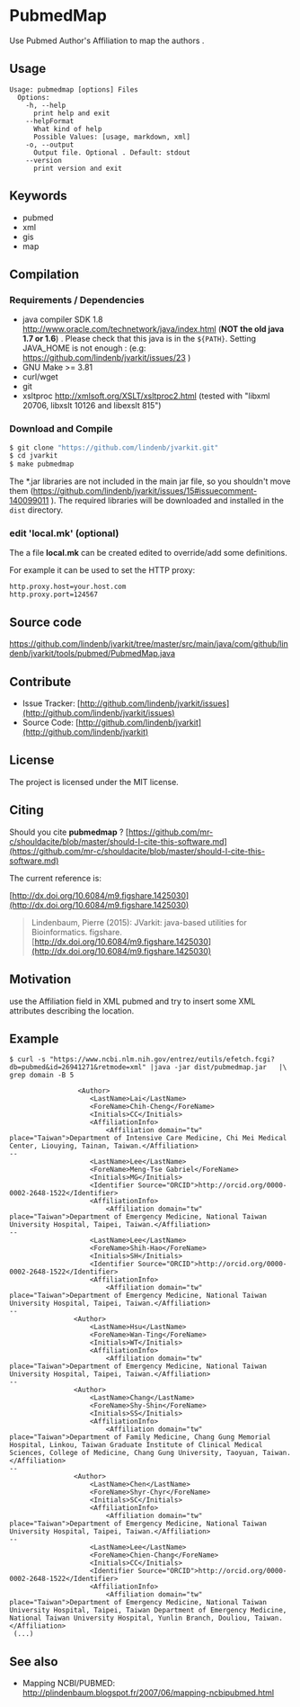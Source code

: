 # PubmedMap

Use Pubmed Author's Affiliation to map the authors .


## Usage

```
Usage: pubmedmap [options] Files
  Options:
    -h, --help
      print help and exit
    --helpFormat
      What kind of help
      Possible Values: [usage, markdown, xml]
    -o, --output
      Output file. Optional . Default: stdout
    --version
      print version and exit

```


## Keywords

 * pubmed
 * xml
 * gis
 * map


## Compilation

### Requirements / Dependencies

* java compiler SDK 1.8 http://www.oracle.com/technetwork/java/index.html (**NOT the old java 1.7 or 1.6**) . Please check that this java is in the `${PATH}`. Setting JAVA_HOME is not enough : (e.g: https://github.com/lindenb/jvarkit/issues/23 )
* GNU Make >= 3.81
* curl/wget
* git
* xsltproc http://xmlsoft.org/XSLT/xsltproc2.html (tested with "libxml 20706, libxslt 10126 and libexslt 815")


### Download and Compile

```bash
$ git clone "https://github.com/lindenb/jvarkit.git"
$ cd jvarkit
$ make pubmedmap
```

The *.jar libraries are not included in the main jar file, so you shouldn't move them (https://github.com/lindenb/jvarkit/issues/15#issuecomment-140099011 ).
The required libraries will be downloaded and installed in the `dist` directory.

### edit 'local.mk' (optional)

The a file **local.mk** can be created edited to override/add some definitions.

For example it can be used to set the HTTP proxy:

```
http.proxy.host=your.host.com
http.proxy.port=124567
```
## Source code 

[https://github.com/lindenb/jvarkit/tree/master/src/main/java/com/github/lindenb/jvarkit/tools/pubmed/PubmedMap.java
](https://github.com/lindenb/jvarkit/tree/master/src/main/java/com/github/lindenb/jvarkit/tools/pubmed/PubmedMap.java
)
## Contribute

- Issue Tracker: [http://github.com/lindenb/jvarkit/issues](http://github.com/lindenb/jvarkit/issues)
- Source Code: [http://github.com/lindenb/jvarkit](http://github.com/lindenb/jvarkit)

## License

The project is licensed under the MIT license.

## Citing

Should you cite **pubmedmap** ? [https://github.com/mr-c/shouldacite/blob/master/should-I-cite-this-software.md](https://github.com/mr-c/shouldacite/blob/master/should-I-cite-this-software.md)

The current reference is:

[http://dx.doi.org/10.6084/m9.figshare.1425030](http://dx.doi.org/10.6084/m9.figshare.1425030)

> Lindenbaum, Pierre (2015): JVarkit: java-based utilities for Bioinformatics. figshare.
> [http://dx.doi.org/10.6084/m9.figshare.1425030](http://dx.doi.org/10.6084/m9.figshare.1425030)


## Motivation
use the Affiliation field in XML pubmed and try to insert some XML attributes describing the location.

## Example

```
$ curl -s "https://www.ncbi.nlm.nih.gov/entrez/eutils/efetch.fcgi?db=pubmed&id=26941271&retmode=xml" |java -jar dist/pubmedmap.jar   |\
grep domain -B 5

                 <Author>
                    <LastName>Lai</LastName>
                    <ForeName>Chih-Cheng</ForeName>
                    <Initials>CC</Initials>
                    <AffiliationInfo>
                        <Affiliation domain="tw" place="Taiwan">Department of Intensive Care Medicine, Chi Mei Medical Center, Liouying, Tainan, Taiwan.</Affiliation>
--
                    <LastName>Lee</LastName>
                    <ForeName>Meng-Tse Gabriel</ForeName>
                    <Initials>MG</Initials>
                    <Identifier Source="ORCID">http://orcid.org/0000-0002-2648-1522</Identifier>
                    <AffiliationInfo>
                        <Affiliation domain="tw" place="Taiwan">Department of Emergency Medicine, National Taiwan University Hospital, Taipei, Taiwan.</Affiliation>
--
                    <LastName>Lee</LastName>
                    <ForeName>Shih-Hao</ForeName>
                    <Initials>SH</Initials>
                    <Identifier Source="ORCID">http://orcid.org/0000-0002-2648-1522</Identifier>
                    <AffiliationInfo>
                        <Affiliation domain="tw" place="Taiwan">Department of Emergency Medicine, National Taiwan University Hospital, Taipei, Taiwan.</Affiliation>
--
                <Author>
                    <LastName>Hsu</LastName>
                    <ForeName>Wan-Ting</ForeName>
                    <Initials>WT</Initials>
                    <AffiliationInfo>
                        <Affiliation domain="tw" place="Taiwan">Department of Emergency Medicine, National Taiwan University Hospital, Taipei, Taiwan.</Affiliation>
--
                <Author>
                    <LastName>Chang</LastName>
                    <ForeName>Shy-Shin</ForeName>
                    <Initials>SS</Initials>
                    <AffiliationInfo>
                        <Affiliation domain="tw" place="Taiwan">Department of Family Medicine, Chang Gung Memorial Hospital, Linkou, Taiwan Graduate Institute of Clinical Medical Sciences, College of Medicine, Chang Gung University, Taoyuan, Taiwan.</Affiliation>
--
                <Author>
                    <LastName>Chen</LastName>
                    <ForeName>Shyr-Chyr</ForeName>
                    <Initials>SC</Initials>
                    <AffiliationInfo>
                        <Affiliation domain="tw" place="Taiwan">Department of Emergency Medicine, National Taiwan University Hospital, Taipei, Taiwan.</Affiliation>
--
                    <LastName>Lee</LastName>
                    <ForeName>Chien-Chang</ForeName>
                    <Initials>CC</Initials>
                    <Identifier Source="ORCID">http://orcid.org/0000-0002-2648-1522</Identifier>
                    <AffiliationInfo>
                        <Affiliation domain="tw" place="Taiwan">Department of Emergency Medicine, National Taiwan University Hospital, Taipei, Taiwan Department of Emergency Medicine, National Taiwan University Hospital, Yunlin Branch, Douliou, Taiwan.</Affiliation>
 (...)
```

## See also

 * Mapping NCBI/PUBMED: http://plindenbaum.blogspot.fr/2007/06/mapping-ncbipubmed.html




